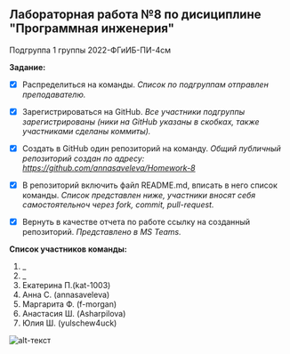 ## Лабораторная работа №8 по дисициплине "Программная инженерия"
Подгруппа 1 группы 2022-ФГиИБ-ПИ-4см

**Задание:** 
- [x] Распределиться на команды. _Список по подгруппам отправлен преподавателю._
- [x] Зарегистрироваться на GitHub. _Все участники подгруппы зарегистрированы (ники на GitHub указаны в скобках, также участниками сделаны коммиты)._
- [x] Создать в GitHub один репозиторий на команду. _Общий публичный репозиторий создан по адресу: https://github.com/annasaveleva/Homework-8_ 
- [x] В репозиторий включить файл README.md, вписать в него список команды. _Список представлен ниже, участники вносят себя самостоятельноч через fork, commit, pull-request._
- [x] Вернуть в качестве отчета по работе ссылку на созданный репозиторий. _Представлено в MS Teams._


**Список участников команды:**
1.	_
2.	_
3. Екатерина  П.(kat-1003)
4.	Анна С. (annasaveleva)
5.	Маргарита Ф. (f-morgan)
6.	Анастасия Ш. (Asharpilova)
7.	Юлия Ш. (yulschew4uck)


![alt-текст](https://www.laposte.fr/ecom/occ/ecommerce/medias/sys_master/productsmedias/h8f/h0c/10121653911582/m-1122025-1_300Wx300H/m-1122025-1_300Wx300H.jpg "Вдохновляемся Адой")
